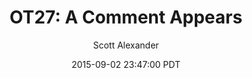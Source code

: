 ---
layout: podcast
title: "OT27: A Comment Appears"
author: Scott Alexander
description: https://slatestarcodex.com/2015/09/02/ot27-a-comment-appears/
date: 2015-09-02 23:47:00 PDT
length: 60779
duration: 15
guid: ot27-a-comment-appears
---